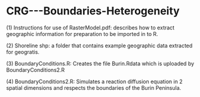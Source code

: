 # CRG---Boundaries-Heterogeneity

(1) Instructions for use of RasterModel.pdf: describes how to extract geographic information for preparation to be imported in to R.

(2) Shoreline shp: a folder that contains example geographic data extracted for geogratis.

(3) BoundaryConditions.R: Creates the file Burin.Rdata which is uploaded by BoundaryConditions2.R

(4) BoundaryConditions2.R: Simulates a reaction diffusion equation in 2 spatial dimensions and respects the boundaries of the Burin Peninsula.

